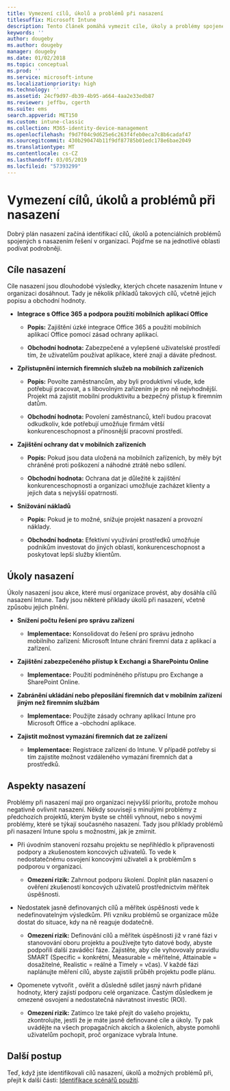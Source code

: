 ```yaml
---
title: Vymezení cílů, úkolů a problémů při nasazení
titlesuffix: Microsoft Intune
description: Tento článek pomáhá vymezit cíle, úkoly a problémy spojené s cloudovou implementací Microsoft Intune.
keywords: ''
author: dougeby
ms.author: dougeby
manager: dougeby
ms.date: 01/02/2018
ms.topic: conceptual
ms.prod: ''
ms.service: microsoft-intune
ms.localizationpriority: high
ms.technology: ''
ms.assetid: 24cf9d97-db39-4b95-a664-4aa2e33edb87
ms.reviewer: jeffbu, cgerth
ms.suite: ems
search.appverid: MET150
ms.custom: intune-classic
ms.collection: M365-identity-device-management
ms.openlocfilehash: f9d7f04c9d625e6c263f4feb0eca7c8b6cadaf47
ms.sourcegitcommit: 430b290474b11f9df87785b01edc178e6bae2049
ms.translationtype: MT
ms.contentlocale: cs-CZ
ms.lasthandoff: 03/05/2019
ms.locfileid: "57393299"
---
```

# <a name="determine-deployment-goals-objectives-and-challenges"></a>Vymezení cílů, úkolů a problémů při nasazení

Dobrý plán nasazení začíná identifikací cílů, úkolů a potenciálních problémů spojených s nasazením řešení v organizaci. Pojďme se na jednotlivé oblasti podívat podrobněji.

## <a name="deployment-goals"></a>Cíle nasazení

Cíle nasazení jsou dlouhodobé výsledky, kterých chcete nasazením Intune v organizaci dosáhnout. Tady je několik příkladů takových cílů, včetně jejich popisu a obchodní hodnoty.

-   **Integrace s Office 365 a podpora použití mobilních aplikací Office**

    -   **Popis:** Zajištění úzké integrace Office 365 a použití mobilních aplikací Office pomocí zásad ochrany aplikací.

    -   **Obchodní hodnota:** Zabezpečené a vylepšené uživatelské prostředí tím, že uživatelům používat aplikace, které znají a dáváte přednost.

-   **Zpřístupnění interních firemních služeb na mobilních zařízeních**

    -   **Popis:** Povolte zaměstnancům, aby byli produktivní všude, kde potřebují pracovat, a s libovolným zařízením je pro ně nejvhodnější. Projekt má zajistit mobilní produktivitu a bezpečný přístup k firemním datům.

    -   **Obchodní hodnota:** Povolení zaměstnanců, kteří budou pracovat odkudkoliv, kde potřebují umožňuje firmám větší konkurenceschopnost a přínosnější pracovní prostředí.

-   **Zajištění ochrany dat v mobilních zařízeních**

    -   **Popis:** Pokud jsou data uložená na mobilních zařízeních, by měly být chráněné proti poškození a náhodné ztrátě nebo sdílení.

    -   **Obchodní hodnota:** Ochrana dat je důležité k zajištění konkurenceschopnosti a organizaci umožňuje zacházet klienty a jejich data s nejvyšší opatrností.

-   **Snižování nákladů**

    -   **Popis:** Pokud je to možné, snižuje projekt nasazení a provozní náklady.

    -    **Obchodní hodnota:** Efektivní využívání prostředků umožňuje podnikům investovat do jiných oblastí, konkurenceschopnost a poskytovat lepší služby klientům.

## <a name="deployment-objectives"></a>Úkoly nasazení

Úkoly nasazení jsou akce, které musí organizace provést, aby dosáhla cílů nasazení Intune. Tady jsou některé příklady úkolů při nasazení, včetně způsobu jejich plnění.

-   **Snížení počtu řešení pro správu zařízení**

    -   **Implementace:** Konsolidovat do řešení pro správu jednoho mobilního zařízení: Microsoft Intune chrání firemní data z aplikací a zařízení.

-   **Zajištění zabezpečeného přístup k Exchangi a SharePointu Online**

    -   **Implementace:** Použití podmíněného přístupu pro Exchange a SharePoint Online.

-   **Zabránění ukládání nebo přeposílání firemních dat v mobilním zařízení jiným než firemním službám**

    -   **Implementace:** Použijte zásady ochrany aplikací Intune pro Microsoft Office a -obchodní aplikace.

-   **Zajistit možnost vymazání firemních dat ze zařízení**

    -   **Implementace:** Registrace zařízení do Intune. V případě potřeby si tím zajistíte možnost vzdáleného vymazání firemních dat a prostředků.

## <a name="deployment-challenges"></a>Aspekty nasazení

Problémy při nasazení mají pro organizaci nejvyšší prioritu, protože mohou negativně ovlivnit nasazení. Někdy souvisejí s minulými problémy z předchozích projektů, kterým byste se chtěli vyhnout, nebo s novými problémy, které se týkají současného nasazení. Tady jsou příklady problémů při nasazení Intune spolu s možnostmi, jak je zmírnit.

-   Při úvodním stanovení rozsahu projektu se nepřihlédlo k připravenosti podpory a zkušenostem koncových uživatelů. To vede k nedostatečnému osvojení koncovými uživateli a k problémům s podporou v organizaci.

    -   **Omezení rizik:** Zahrnout podporu školení. Doplnit plán nasazení o ověření zkušeností koncových uživatelů prostřednictvím měřítek úspěšnosti.

-   Nedostatek jasně definovaných cílů a měřítek úspěšnosti vede k nedefinovatelným výsledkům. Při vzniku problémů se organizace může dostat do situace, kdy na ně reaguje dodatečně.

    -   **Omezení rizik:** Definování cílů a měřítek úspěšnosti již v rané fázi v stanovování oboru projektu a používejte tyto datové body, abyste podpořili další zaváděcí fáze. Zajistěte, aby cíle vyhovovaly pravidlu SMART (Specific = konkrétní, Measurable = měřitelné, Attainable = dosažitelné, Realistic = reálné a Timely = včas). V každé fázi naplánujte měření cílů, abyste zajistili průběh projektu podle plánu.

-   Opomenete vytvořit , ověřit a důsledně sdílet jasný návrh přidané hodnoty, který zajistí podporu celé organizace. Častým důsledkem je omezené osvojení a nedostatečná návratnost investic (ROI).

    -   **Omezení rizik:** Zatímco lze také přejít do vašeho projektu, zkontrolujte, jestli že je máte jasně definované cíle a úkoly. Ty pak uvádějte na všech propagačních akcích a školeních, abyste pomohli uživatelům pochopit, proč organizace vybrala Intune.

## <a name="next-steps"></a>Další postup

Teď, když jste identifikovali cílů nasazení, úkolů a možných problémů při, přejít k další části: [Identifikace scénářů použití](planning-guide-scenarios.md).
